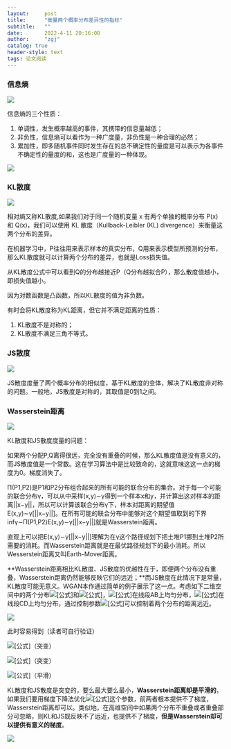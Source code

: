 ```yaml
---
layout:     post
title:      "衡量两个概率分布差异性的指标"
subtitle:   ""
date:       2022-4-11 20:16:00
author:     "zgj"
catalog: true
header-style: text
tags: 论文阅读
---
```


### 信息熵

![](https://i.vgy.me/abD9iE.png)



信息熵的三个性质：

1. 单调性，发生概率越高的事件，其携带的信息量越低；
2. 非负性，信息熵可以看作为一种广度量，非负性是一种合理的必然；
3. 累加性，即多随机事件同时发生存在的总不确定性的量度是可以表示为各事件不确定性的量度的和，这也是广度量的一种体现。

![](https://i.vgy.me/hngeuB.png)

### KL散度

![](https://i.vgy.me/rgZoDY.png)

相对熵又称KL散度,如果我们对于同一个随机变量 x 有两个单独的概率分布 P(x) 和 Q(x)，我们可以使用 KL 散度（Kullback-Leibler (KL) divergence）来衡量这两个分布的差异。

在机器学习中，P往往用来表示样本的真实分布，Q用来表示模型所预测的分布，那么KL散度就可以计算两个分布的差异，也就是Loss损失值。

从KL散度公式中可以看到Q的分布越接近P（Q分布越拟合P），那么散度值越小，即损失值越小。

因为对数函数是凸函数，所以KL散度的值为非负数。

有时会将KL散度称为KL距离，但它并不满足距离的性质：

1. KL散度不是对称的；
2. KL散度不满足三角不等式。

### JS散度

![](https://i.vgy.me/Bf33Cu.png)

JS散度度量了两个概率分布的相似度，基于KL散度的变体，解决了KL散度非对称的问题。一般地，JS散度是对称的，其取值是0到1之间。

### Wasserstein距离

![](https://i.vgy.me/qe5Mw6.png)

KL散度和JS散度度量的问题：

如果两个分配P,Q离得很远，完全没有重叠的时候，那么KL散度值是没有意义的，而JS散度值是一个常数。这在学习算法中是比较致命的，这就意味这这一点的梯度为0。梯度消失了。

Π(P1,P2)是P1和P2分布组合起来的所有可能的联合分布的集合。对于每一个可能的联合分布γ，可以从中采样(x,y)∼γ得到一个样本x和y，并计算出这对样本的距离||x−y||，所以可以计算该联合分布γ下，样本对距离的期望值E(x,y)∼γ[||x−y||]。在所有可能的联合分布中能够对这个期望值取到的下界infγ∼Π(P1,P2)E(x,y)∼γ[||x−y||]就是Wasserstein距离。

直观上可以把E(x,y)∼γ[||x−y||]理解为在γ这个路径规划下把土堆P1挪到土堆P2所需要的消耗。而Wasserstein距离就是在最优路径规划下的最小消耗。所以Wesserstein距离又叫Earth-Mover距离。

**Wasserstein距离相比KL散度、JS散度的优越性在于，即便两个分布没有重叠，Wasserstein距离仍然能够反映它们的远近；**而JS散度在此情况下是常量，KL散度可能无意义。WGAN本作通过简单的例子展示了这一点。考虑如下二维空间中的两个分布![[公式]](https://www.zhihu.com/equation?tex=P_1)和![[公式]](https://www.zhihu.com/equation?tex=P_2)，![[公式]](https://www.zhihu.com/equation?tex=P_1)在线段AB上均匀分布，![[公式]](https://www.zhihu.com/equation?tex=P_2)在线段CD上均匀分布，通过控制参数![[公式]](https://www.zhihu.com/equation?tex=%5Ctheta)可以控制着两个分布的距离远近。

![](https://i.vgy.me/RKwly9.png)

此时容易得到（读者可自行验证）

![[公式]](https://www.zhihu.com/equation?tex=KL%28P_1+%7C%7C+P_2%29+%3D+KL%28P_1+%7C%7C+P_2%29+%3D+%5Cbegin%7Bcases%7D+%2B%5Cinfty+%26+%5Ctext%7Bif+%24%5Ctheta+%5Cneq+0%24%7D+%5C%5C+0+%26+%5Ctext%7Bif+%24%5Ctheta+%3D+0%24%7D+%5Cend%7Bcases%7D)（突变）

![[公式]](https://www.zhihu.com/equation?tex=JS%28P_1%7C%7CP_2%29%3D+%5Cbegin%7Bcases%7D+%5Clog+2+%26+%5Ctext%7Bif+%24%5Ctheta+%5Cneq+0%24%7D+%5C%5C+0+%26+%5Ctext%7Bif+%24%5Ctheta+-+0%24%7D+%5Cend%7Bcases%7D)（突变）

![[公式]](https://www.zhihu.com/equation?tex=W%28P_0%2C+P_1%29+%3D+%7C%5Ctheta%7C)（平滑）

KL散度和JS散度是突变的，要么最大要么最小，**Wasserstein距离却是平滑的**，如果我们要用梯度下降法优化![[公式]](https://www.zhihu.com/equation?tex=%5Ctheta)这个参数，前两者根本提供不了梯度，Wasserstein距离却可以。类似地，在高维空间中如果两个分布不重叠或者重叠部分可忽略，则KL和JS既反映不了远近，也提供不了梯度，**但是Wasserstein却可以提供有意义的梯度**。

![](https://i.vgy.me/WEqxND.jpg)

